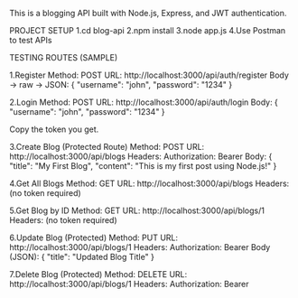 This is a blogging API built with Node.js, Express, and JWT authentication.


PROJECT SETUP
1.cd blog-api
2.npm install
3.node app.js
4.Use Postman to test APIs


TESTING ROUTES (SAMPLE)

1.Register
Method: POST
URL: http://localhost:3000/api/auth/register
Body → raw → JSON:
{
  "username": "john",
  "password": "1234"
}

2.Login
Method: POST
URL: http://localhost:3000/api/auth/login
Body:
{
  "username": "john",
  "password": "1234"
}

Copy the token you get.

3.Create Blog (Protected Route)
Method: POST
URL: http://localhost:3000/api/blogs
Headers: Authorization: Bearer <your-token-here>
Body:
{
  "title": "My First Blog",
  "content": "This is my first post using Node.js!"
}

4.Get All Blogs
Method: GET
URL: http://localhost:3000/api/blogs
Headers: (no token required)

5.Get Blog by ID
Method: GET
URL: http://localhost:3000/api/blogs/1
Headers: (no token required)

6.Update Blog (Protected)
Method: PUT
URL: http://localhost:3000/api/blogs/1
Headers: Authorization: Bearer <your-token-here>
Body (JSON):
{
  "title": "Updated Blog Title"
}

7.Delete Blog (Protected)
Method: DELETE
URL: http://localhost:3000/api/blogs/1
Headers: Authorization: Bearer <your-token-here>

